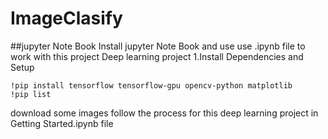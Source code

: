 # ImageClasify
##jupyter Note Book
Install jupyter Note Book and use 
use .ipynb file to work with this project Deep learning project
1.Install Dependencies and Setup
```
!pip install tensorflow tensorflow-gpu opencv-python matplotlib
!pip list
```
download some images 
follow the process for this deep learning project in Getting Started.ipynb file
